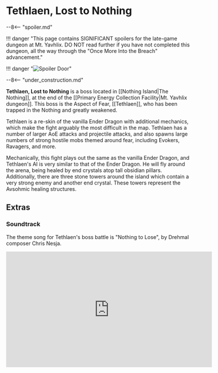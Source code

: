 # Tethlaen, Lost to Nothing

--8<-- "spoiler.md"

!!! danger "This page contains SIGNIFICANT spoilers for the late-game dungeon at Mt. Yavhlix. DO NOT read further if you have not completed this dungeon, all the way through the "Once More Into the Breach" advancement." 

!!! danger "![Spoiler Door](/assets/img/spoiler_door.png)"

--8<-- "under_construction.md"

**Tethlaen, Lost to Nothing** is a boss located in [[Nothing Island|The Nothing]], at the end of the [[Primary Energy Collection Facility|Mt. Yavhlix dungeon]]. This boss is the Aspect of Fear, [[Tethlaen]], who has been trapped in the Nothing and greatly weakened.

Tethlaen is a re-skin of the vanilla Ender Dragon with additional mechanics, which make the fight arguably the most difficult in the map. Tethlaen has a number of larger AoE attacks and projectile attacks, and also spawns large numbers of strong hostile mobs themed around fear, including Evokers, Ravagers, and more.

Mechanically, this fight plays out the same as the vanilla Ender Dragon, and Tethlaen's AI is very similar to that of the Ender Dragon. He will fly around the arena, being healed by end crystals atop tall obsidian pillars. Additionally, there are three stone towers around the island which contain a very strong enemy and another end crystal. These towers represent the Avsohmic healing structures.

## Extras

### Soundtrack

The theme song for Tethlaen's boss battle is "Nothing to Lose", by Drehmal composer Chris Nesja.

<iframe width="560" height="315" src="https://www.youtube.com/embed/fzMip_LU2SE?si=hfcIoyhow-gD20IF" title="YouTube video player" frameborder="0" allow="accelerometer; autoplay; clipboard-write; encrypted-media; gyroscope; picture-in-picture; web-share" referrerpolicy="strict-origin-when-cross-origin" allowfullscreen></iframe>

